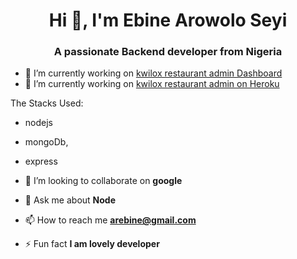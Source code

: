 <h1 align="center">Hi 👋, I'm Ebine Arowolo Seyi</h1>
<h3 align="center">A passionate Backend developer from Nigeria</h3>


- 🔭 I’m currently working on [kwilox restaurant admin Dashboard](https://documenter.getpostman.com/view/18447128/UzdxwjrH)
- 🤝 I’m currently working on [kwilox restaurant admin on Heroku](https://documenter.getpostman.com/view/18447128/UzdxwjrH)

The Stacks Used: 
- nodejs
- mongoDb,
- express



- 👯 I’m looking to collaborate on **google**

- 💬 Ask me about **Node**

- 📫 How to reach me **arebine@gmail.com**

- ⚡ Fun fact **I am lovely developer**
